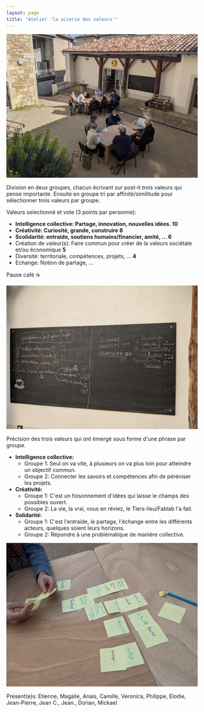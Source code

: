 ```yaml
---
layout: page
title: "Atelier 'la scierie des valeurs'"
---
```


![](assets/images/posts/ateliers_2.jpg)

Division en deux groupes, chacun écrivant sur post-it trois valeurs qui pense importante. Ensuite en groupe tri par affinité/similitude pour sélectionner trois valeurs par groupe.

Valeurs selectionné et vote (3 points par personne):

- **Intelligence collective: Partage, innovation, nouvelles idées. 10**
- **Créativité: Curiosité, grande, construire 8**
- **Scolidarité: entraide, soutiens humains/financier, amité, ... 6** 
- Création de valeur(s): Faire commun pour créer de la valeurs sociétale et/ou économique **5**
- Diversité: territoriale, compétences, projets, ... **4**
- Echange: Notion de partage, ... 

Pause café ☕

![](assets/images/posts/ateliers_3.jpg)

Précision des trois valeurs qui ont émergé sous forme d'une phrase par groupe.

- **Intelligence collective:**
	- Groupe 1: Seul on va vite, à plusieurs on va plus loin pour atteindre un objectif commun.
	- Groupe 2: Connecter les savoirs et compétences afin de péréniser les projets.
- **Créativité:**
	- Groupe 1: C'est un foisonnement d'idées qui laisse le champs des possibles ouvert.
	- Groupe 2: La vie, la vrai, vous en réviez, le Tiers-lieu/Fablab l'a fait.
- **Solidarité:**
	- Groupe 1: C'est l'entraide, le partage, l'échange entre les différents acteurs, quelques soient leurs horizons.
	- Groupe 2: Répondre à une problématique de manière collective.

![](assets/images/posts/ateliers_1.jpg)

Présent(e)s: Etienne, Magalie, Anais, Camille, Veronica, Philippe, Elodie, Jean-Pierre, Jean C., Jean., Dorian, Mickael

